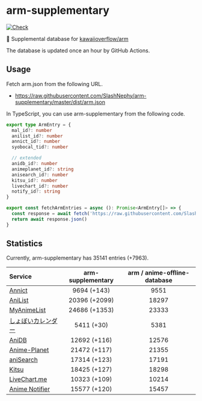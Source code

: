# arm-supplementary

[![Check](https://github.com/SlashNephy/arm-supplementary/actions/workflows/check-node.yml/badge.svg)](https://github.com/SlashNephy/arm-supplementary/actions/workflows/check-node.yml)

💊 Supplemental database for [kawaiioverflow/arm](https://github.com/kawaiioverflow/arm)

The database is updated once an hour by GitHub Actions.

## Usage

Fetch arm.json from the following URL.

- https://raw.githubusercontent.com/SlashNephy/arm-supplementary/master/dist/arm.json

In TypeScript, you can use arm-supplementary from the following code.

```TypeScript
export type ArmEntry = {
  mal_id?: number
  anilist_id?: number
  annict_id?: number
  syobocal_tid?: number

  // extended
  anidb_id?: number
  animeplanet_id?: string
  anisearch_id?: number
  kitsu_id?: number
  livechart_id?: number
  notify_id?: string
}

export const fetchArmEntries = async (): Promise<ArmEntry[]> => {
  const response = await fetch('https://raw.githubusercontent.com/SlashNephy/arm-supplementary/master/dist/arm.json')
  return await response.json()
}
```

## Statistics

Currently, arm-supplementary has 35141 entries (+7963).

| Service                                     | arm-supplementary | arm / anime-offline-database |
| :------------------------------------------ | :---------------: | :--------------------------: |
| [Annict](https://annict.com)                |    9694 (+143)    |             9551             |
| [AniList](https://anilist.co)               |   20396 (+2099)   |            18297             |
| [MyAnimeList](https://myanimelist.net)      |   24686 (+1353)   |            23333             |
| [しょぼいカレンダー](https://cal.syoboi.jp) |    5411 (+30)     |             5381             |
| [AniDB](https://anidb.net)                  |   12692 (+116)    |            12576             |
| [Anime-Planet](https://anime-planet.com)    |   21472 (+117)    |            21355             |
| [aniSearch](https://anisearch.com)          |   17314 (+123)    |            17191             |
| [Kitsu](https://kitsu.io)                   |   18425 (+127)    |            18298             |
| [LiveChart.me](https://livechart.me)        |   10323 (+109)    |            10214             |
| [Anime Notifier](https://notify.moe)        |   15577 (+120)    |            15457             |
